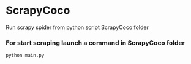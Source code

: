 # ScrapyCoco
Run scrapy spider from python script
ScrapyCoco folder 

### For start scraping launch a command in ScrapyCoco folder 
```
python main.py
```
